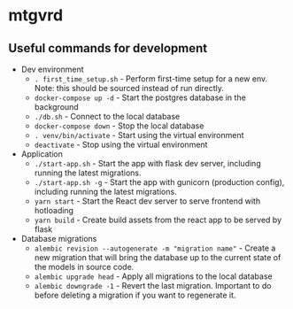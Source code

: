 # mtgvrd

## Useful commands for development

- Dev environment
  - `. first_time_setup.sh` - Perform first-time setup for a new env. Note: this should be sourced
    instead of run directly.
  - `docker-compose up -d` - Start the postgres database in the background
  - `./db.sh` - Connect to the local database
  - `docker-compose down` - Stop the local database
  - `. venv/bin/activate` - Start using the virtual environment
  - `deactivate` - Stop using the virtual environment
- Application
  - `./start-app.sh` - Start the app with flask dev server, including running the latest migrations.
  - `./start-app.sh -g` - Start the app with gunicorn (production config), including running the latest migrations.
  - `yarn start` - Start the React dev server to serve frontend with hotloading
  - `yarn build` - Create build assets from the react app to be served by flask
- Database migrations
  - `alembic revision --autogenerate -m "migration name"` - Create a new migration that will bring
    the database up to the current state of the models in source code.
  - `alembic upgrade head` - Apply all migrations to the local database
  - `alembic downgrade -1` - Revert the last migration. Important to do before deleting a migration
    if you want to regenerate it.
